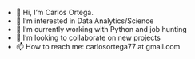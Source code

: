 - 👋 Hi, I’m Carlos Ortega.
- 👀 I’m interested in Data Analytics/Science
- 🌱 I’m currently working with Python and job hunting
- 💞️ I’m looking to collaborate on new projects
- 📫 How to reach me: carlosortega77 at gmail.com

<!---
cortega26/cortega26 is a ✨ special ✨ repository because its `README.md` (this file) appears on your GitHub profile.
You can click the Preview link to take a look at your changes.
--->
